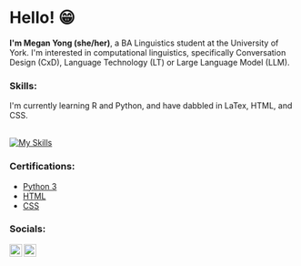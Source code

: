 <h1>Hello! 😁</h1>
<b>I'm Megan Yong (she/her)</b>, a BA Linguistics student at the University of York. I'm interested in computational linguistics, specifically Conversation Design (CxD), Language Technology (LT) or Large Language Model (LLM). 

<h3>Skills:</h3>
I'm currently learning R and Python, and have dabbled in LaTex, HTML, and CSS. <br> <br>

[![My Skills](https://skillicons.dev/icons?i=r,py,latex,html,css&theme=light)](https://skillicons.dev)

<h3>Certifications:</h3>

- [Python 3](https://www.codecademy.com/profiles/cloud9737533338/certificates/6c152bd262967f8c941c9707ed636bda)
- [HTML](https://www.codecademy.com/profiles/cloud9737533338/certificates/9eb0741e5ebef1f9f58a53bfac67d3a7)
- [CSS](https://www.codecademy.com/profiles/cloud9737533338/certificates/9a5bb1fc45b4281af1fffec93b0aaf05)

<h3>Socials:</h3>

[<img align="left" alt="MeganYong | Twitter" width="22px" src="https://cdn.jsdelivr.net/npm/simple-icons@v3/icons/twitter.svg" />][twitter]
[<img align="left" alt="MeganYong | LinkedIn" width="22px" src="https://cdn.jsdelivr.net/npm/simple-icons@v3/icons/linkedin.svg" />][linkedin]

[twitter]: https://twitter.com/meganyong__
[linkedin]: https://linkedin.com/in/megan-yong

<!--
**megan-yong/megan-yong** is a ✨ _special_ ✨ repository because its `README.md` (this file) appears on your GitHub profile.

Here are some ideas to get you started:

- 🔭 I’m currently working on ...
- 🌱 I’m currently learning ...
- 👯 I’m looking to collaborate on ...
- 🤔 I’m looking for help with ...
- 💬 Ask me about ...
- 📫 How to reach me: ...
- 😄 Pronouns: ...
- ⚡ Fun fact: ...
-->
